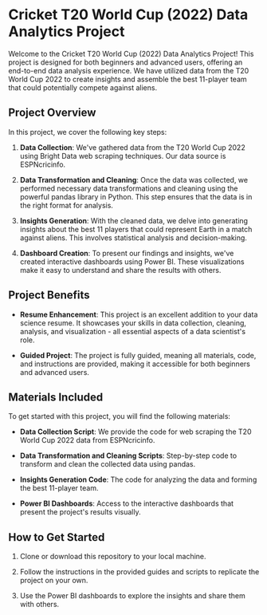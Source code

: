 # Cricket T20 World Cup (2022) Data Analytics Project

Welcome to the Cricket T20 World Cup (2022) Data Analytics Project! This project is designed for both beginners and advanced users, offering an end-to-end data analysis experience. We have utilized data from the T20 World Cup 2022 to create insights and assemble the best 11-player team that could potentially compete against aliens.

## Project Overview

In this project, we cover the following key steps:

1. **Data Collection**: We've gathered data from the T20 World Cup 2022 using Bright Data web scraping techniques. Our data source is ESPNcricinfo.

2. **Data Transformation and Cleaning**: Once the data was collected, we performed necessary data transformations and cleaning using the powerful pandas library in Python. This step ensures that the data is in the right format for analysis.

3. **Insights Generation**: With the cleaned data, we delve into generating insights about the best 11 players that could represent Earth in a match against aliens. This involves statistical analysis and decision-making.

4. **Dashboard Creation**: To present our findings and insights, we've created interactive dashboards using Power BI. These visualizations make it easy to understand and share the results with others.

## Project Benefits

- **Resume Enhancement**: This project is an excellent addition to your data science resume. It showcases your skills in data collection, cleaning, analysis, and visualization - all essential aspects of a data scientist's role.

- **Guided Project**: The project is fully guided, meaning all materials, code, and instructions are provided, making it accessible for both beginners and advanced users.

## Materials Included

To get started with this project, you will find the following materials:

- **Data Collection Script**: We provide the code for web scraping the T20 World Cup 2022 data from ESPNcricinfo.

- **Data Transformation and Cleaning Scripts**: Step-by-step code to transform and clean the collected data using pandas.

- **Insights Generation Code**: The code for analyzing the data and forming the best 11-player team.

- **Power BI Dashboards**: Access to the interactive dashboards that present the project's results visually.

## How to Get Started

1. Clone or download this repository to your local machine.

2. Follow the instructions in the provided guides and scripts to replicate the project on your own.

3. Use the Power BI dashboards to explore the insights and share them with others.


